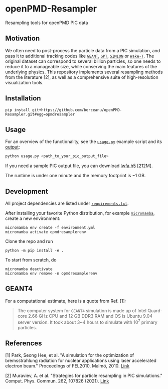 # openPMD-Resampler
Resampling tools for openPMD PIC data

## Motivation

We often need to post-process the particle data from a PIC simulation, and pass it to additional tracking codes like [`GEANT`](#geant4), [`GPT`](https://www.pulsar.nl/gpt/), [`SIMION`](https://simion.com) or [`Wake-T`](https://github.com/AngelFP/Wake-T). The original dataset can correspond to several billion particles, so one needs to reduce it to a manageable size, while conserving the main features of the underlying physics. This repository implements several resampling methods from the literature [2], as well as a comprehensive suite of high-resolution visualization tools.

## Installation

```shell
pip install git+https://github.com/berceanu/openPMD-Resampler.git#egg=opmdresampler
```

## Usage

For an overview of the functionality, see the [`usage.py`](./usage.py) example script and its [output](./output.md):

```bash
python usage.py <path_to_your_pic_output_file>
```

If you need a sample PIC output file, you can download [lwfa.h5](https://transfer.sequanium.de/qjhu1I2t56/lwfa.h5) [212M].

The runtime is under one minute and the memory footprint is ~1 GB.

## Development

All project dependencies are listed under [`requirements.txt`](requirements.txt).

After installing your favorite Python distribution, for example [`micromamba`](https://mamba.readthedocs.io/en/latest/micromamba-installation.html#umamba-install), create a new environment:

```shell
micromamba env create -f environment.yml
micromamba activate opmdresamplerenv
```

Clone the repo and run 

```shell
python -m pip install -e .
```

To start from scratch, do 

```shell
micromamba deactivate
micromamba env remove -n opmdresamplerenv
```

## GEANT4

For a computational estimate, here is a quote from Ref. [1]:

> The computer system for `GEANT4` simulation is made up of Intel Quard-core 2.66 GHz CPU and 12 GB DDR3 RAM and OS is Ubuntu 9.04 server version. It took about 3~4 hours to simulate with $10^7$ primary particles.


## References

[1] Park, Seong Hee, et al. "A simulation for the optimization of bremsstrahlung radiation for nuclear applications using laser accelerated electron beam." Proceedings of FEL2010, Malmö, 2010. [Link](https://accelconf.web.cern.ch/FEL2010/papers/thpb13.pdf)

[2] Muraviev, A. et al. "Strategies for particle resampling in PIC simulations." Comput. Phys. Commun. 262, 107826 (2021). [Link](https://doi.org/10.1016/j.cpc.2021.107826)
